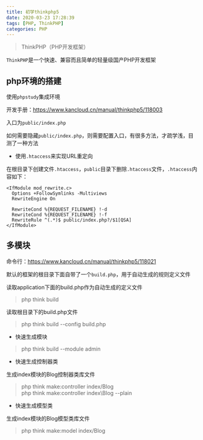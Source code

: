 ```yaml
---
title: 初学thinkphp5
date: 2020-03-23 17:28:39
tags: [PHP, ThinkPHP]
categories: PHP
---
```


> ThinkPHP（PHP开发框架）

`ThinkPHP`是一个快速、兼容而且简单的轻量级国产PHP开发框架

<!-- more -->

## php环境的搭建

使用`phpstudy`集成环境

开发手册：<https://www.kancloud.cn/manual/thinkphp5/118003>

入口为`public/index.php`

如何需要隐藏`public/index.php`，则需要配置入口，有很多方法，才疏学浅，目测了一种方法

* 使用`.htaccess`来实现URL重定向

在根目录下创建文件`.htaccess`，`public`目录下删除`.htaccess`文件，`.htaccess`内容如下：

```htaccess
<IfModule mod_rewrite.c>
  Options +FollowSymlinks -Multiviews
  RewriteEngine On

  RewriteCond %{REQUEST_FILENAME} !-d
  RewriteCond %{REQUEST_FILENAME} !-f
  RewriteRule ^(.*)$ public/index.php?/$1[QSA]
</IfModule>
```

## 多模块

命令行：<https://www.kancloud.cn/manual/thinkphp5/118021>

默认的框架的根目录下面自带了一个`build.php`，用于自动生成的规则定义文件

读取application下面的build.php作为自动生成的定义文件
> php think build

读取根目录下的build.php文件
> php think build --config build.php

* 快速生成模块

> php think build --module admin

* 快速生成控制器类

生成index模块的Blog控制器类库文件
> php think make:controller index/Blog  
php think make:controller index\Blog --plain

* 快速生成模型类

生成index模块的Blog模型类库文件
> php think make:model index/Blog
